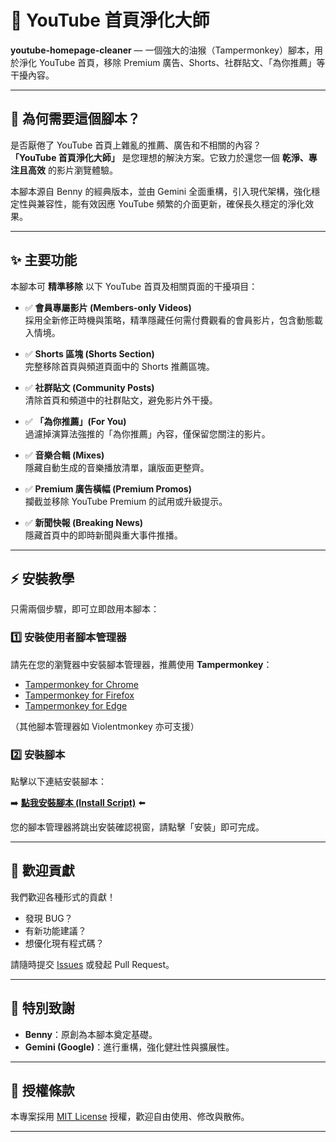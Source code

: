 # 🎯 YouTube 首頁淨化大師

**youtube-homepage-cleaner** — 一個強大的油猴（Tampermonkey）腳本，用於淨化 YouTube 首頁，移除 Premium 廣告、Shorts、社群貼文、「為你推薦」等干擾內容。

---

## 🧹 為何需要這個腳本？

是否厭倦了 YouTube 首頁上雜亂的推薦、廣告和不相關的內容？  
**「YouTube 首頁淨化大師」** 是您理想的解決方案。它致力於還您一個 **乾淨、專注且高效** 的影片瀏覽體驗。

本腳本源自 Benny 的經典版本，並由 Gemini 全面重構，引入現代架構，強化穩定性與兼容性，能有效因應 YouTube 頻繁的介面更新，確保長久穩定的淨化效果。

---

## ✨ 主要功能

本腳本可 **精準移除** 以下 YouTube 首頁及相關頁面的干擾項目：

- ✅ **會員專屬影片 (Members-only Videos)**  
  採用全新修正時機與策略，精準隱藏任何需付費觀看的會員影片，包含動態載入情境。

- ✅ **Shorts 區塊 (Shorts Section)**  
  完整移除首頁與頻道頁面中的 Shorts 推薦區塊。

- ✅ **社群貼文 (Community Posts)**  
  清除首頁和頻道中的社群貼文，避免影片外干擾。

- ✅ **「為你推薦」(For You)**  
  過濾掉演算法強推的「為你推薦」內容，僅保留您關注的影片。

- ✅ **音樂合輯 (Mixes)**  
  隱藏自動生成的音樂播放清單，讓版面更整齊。

- ✅ **Premium 廣告橫幅 (Premium Promos)**  
  攔截並移除 YouTube Premium 的試用或升級提示。

- ✅ **新聞快報 (Breaking News)**  
  隱藏首頁中的即時新聞與重大事件推播。

---

## ⚡️ 安裝教學

只需兩個步驟，即可立即啟用本腳本：

### 1️⃣ 安裝使用者腳本管理器

請先在您的瀏覽器中安裝腳本管理器，推薦使用 **Tampermonkey**：

- [Tampermonkey for Chrome](https://chrome.google.com/webstore/detail/tampermonkey/dhdgffkkebhmkfjojejmpbldmpobfkfo)
- [Tampermonkey for Firefox](https://addons.mozilla.org/firefox/addon/tampermonkey/)
- [Tampermonkey for Edge](https://microsoftedge.microsoft.com/addons/detail/tampermonkey/iikmkjmpaadaobahmlepeloendndfphd)

（其他腳本管理器如 Violentmonkey 亦可支援）

### 2️⃣ 安裝腳本

點擊以下連結安裝腳本：

➡️ **[點我安裝腳本 (Install Script)](https://github.com/bennytsai1234/youtube-homepage-cleaner/raw/main/youtube-homepage-cleaner.user.js)** ⬅️

您的腳本管理器將跳出安裝確認視窗，請點擊「安裝」即可完成。

---

## 🤝 歡迎貢獻

我們歡迎各種形式的貢獻！

- 發現 BUG？
- 有新功能建議？
- 想優化現有程式碼？

請隨時提交 [Issues](https://github.com/bennytsai1234/youtube-homepage-cleaner/issues) 或發起 Pull Request。

---

## 🙏 特別致謝

- **Benny**：原創為本腳本奠定基礎。  
- **Gemini (Google)**：進行重構，強化健壯性與擴展性。

---

## 📄 授權條款

本專案採用 [MIT License](LICENSE) 授權，歡迎自由使用、修改與散佈。

---
